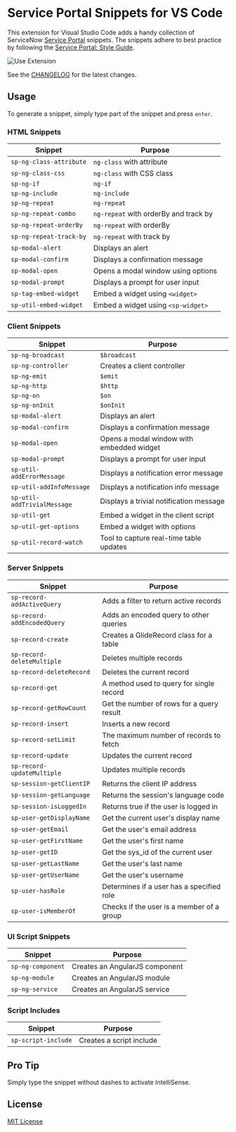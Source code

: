# Service Portal Snippets for VS Code

This extension for Visual Studio Code adds a handy collection of ServiceNow [Service Portal](https://www.servicenow.com/products/service-portal.html) snippets. The snippets adhere to best practice by following the [Service Portal: Style Guide](https://github.com/stevengregory/service-portal-style-guide).

![Use Extension](images/use-extension.gif)

See the [CHANGELOG](CHANGELOG.md) for the latest changes.

## Usage

To generate a snippet, simply type part of the snippet and press `enter`.

### HTML Snippets

| Snippet                 | Purpose                               |
| ----------------------- | ------------------------------------- |
| `sp-ng-class-attribute` | `ng-class` with attribute             |
| `sp-ng-class-css`       | `ng-class` with CSS class             |
| `sp-ng-if`              | `ng-if`                               |
| `sp-ng-include`         | `ng-include`                          |
| `sp-ng-repeat`          | `ng-repeat`                           |
| `sp-ng-repeat-combo`    | `ng-repeat` with orderBy and track by |
| `sp-ng-repeat-orderBy`  | `ng-repeat` with orderBy              |
| `sp-ng-repeat-track-by` | `ng-repeat` with track by             |
| `sp-modal-alert`        | Displays an alert                     |
| `sp-modal-confirm`      | Displays a confirmation message       |
| `sp-modal-open`         | Opens a modal window using options    |
| `sp-modal-prompt`       | Displays a prompt for user input      |
| `sp-tag-embed-widget`   | Embed a widget using `<widget>`       |
| `sp-util-embed-widget`  | Embed a widget using `<sp-widget>`    |

### Client Snippets

| Snippet                     | Purpose                                   |
| --------------------------- | ----------------------------------------- |
| `sp-ng-broadcast`           | `$broadcast`                              |
| `sp-ng-controller`          | Creates a client controller               |
| `sp-ng-emit`                | `$emit`                                   |
| `sp-ng-http`                | `$http`                                   |
| `sp-ng-on`                  | `$on`                                     |
| `sp-ng-onInit`              | `$onInit`                                 |
| `sp-modal-alert`            | Displays an alert                         |
| `sp-modal-confirm`          | Displays a confirmation message           |
| `sp-modal-open`             | Opens a modal window with embedded widget |
| `sp-modal-prompt`           | Displays a prompt for user input          |
| `sp-util-addErrorMessage`   | Displays a notification error message     |
| `sp-util-addInfoMessage`    | Displays a notification info message      |
| `sp-util-addTrivialMessage` | Displays a trivial notification message   |
| `sp-util-get`               | Embed a widget in the client script       |
| `sp-util-get-options`       | Embed a widget with options               |
| `sp-util-record-watch`      | Tool to capture real-time table updates   |

### Server Snippets

| Snippet                     | Purpose                                   |
| --------------------------- | ----------------------------------------- |
| `sp-record-addActiveQuery`  | Adds a filter to return active records    |
| `sp-record-addEncodedQuery` | Adds an encoded query to other queries    |
| `sp-record-create`          | Creates a GlideRecord class for a table   |
| `sp-record-deleteMultiple`  | Deletes multiple records                  |
| `sp-record-deleteRecord`    | Deletes the current record                |
| `sp-record-get`             | A method used to query for single record  |
| `sp-record-getRowCount`     | Get the number of rows for a query result |
| `sp-record-insert`          | Inserts a new record                      |
| `sp-record-setLimit`        | The maximum number of records to fetch    |
| `sp-record-update`          | Updates the current record                |
| `sp-record-updateMultiple`  | Updates multiple records                  |
| `sp-session-getClientIP`    | Returns the client IP address             |
| `sp-session-getLanguage`    | Returns the session's language code       |
| `sp-session-isLoggedIn`     | Returns true if the user is logged in     |
| `sp-user-getDisplayName`    | Get the current user's display name       |
| `sp-user-getEmail`          | Get the user's email address              |
| `sp-user-getFirstName`      | Get the user's first name                 |
| `sp-user-getID`             | Get the sys_id of the current user        |
| `sp-user-getLastName`       | Get the user's last name                  |
| `sp-user-getUserName`       | Get the user's username                   |
| `sp-user-hasRole`           | Determines if a user has a specified role |
| `sp-user-isMemberOf`        | Checks if the user is a member of a group |

### UI Script Snippets

| Snippet           | Purpose                        |
| ----------------- | ------------------------------ |
| `sp-ng-component` | Creates an AngularJS component |
| `sp-ng-module`    | Creates an AngularJS module    |
| `sp-ng-service`   | Creates an AngularJS service   |

### Script Includes

| Snippet             | Purpose                  |
| ------------------- | ------------------------ |
| `sp-script-include` | Creates a script include |

## Pro Tip

Simply type the snippet without dashes to activate IntelliSense.

## License

[MIT License](LICENSE)
